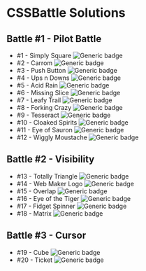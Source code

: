 # CSSBattle Solutions
## Battle #1 - Pilot Battle
- #1 - Simply Square ![Generic badge](https://img.shields.io/badge/match-100-27ae60.svg)
- #2 - Carrom ![Generic badge](https://img.shields.io/badge/match-100-27ae60.svg)
- #3 - Push Button ![Generic badge](https://img.shields.io/badge/match-100-27ae60.svg)
- #4 - Ups n Downs ![Generic badge](https://img.shields.io/badge/match-100-27ae60.svg)
- #5 - Acid Rain ![Generic badge](https://img.shields.io/badge/match-100-27ae60.svg)
- #6 - Missing Slice ![Generic badge](https://img.shields.io/badge/match-100-27ae60.svg)
- #7 - Leafy Trail ![Generic badge](https://img.shields.io/badge/match-100-27ae60.svg)
- #8 - Forking Crazy ![Generic badge](https://img.shields.io/badge/match-100-27ae60.svg)
- #9 - Tesseract ![Generic badge](https://img.shields.io/badge/match-100-27ae60.svg)
- #10 - Cloaked Spirits ![Generic badge](https://img.shields.io/badge/match-100-27ae60.svg)
- #11 - Eye of Sauron ![Generic badge](https://img.shields.io/badge/match-100-27ae60.svg)
- #12 - Wiggly Moustache ![Generic badge](https://img.shields.io/badge/match-100-27ae60.svg)


## Battle #2 - Visibility
- #13 - Totally Triangle ![Generic badge](https://img.shields.io/badge/match-100-27ae60.svg)
- #14 - Web Maker Logo ![Generic badge](https://img.shields.io/badge/match-99.8-27ae60.svg)
- #15 - Overlap ![Generic badge](https://img.shields.io/badge/match-100-27ae60.svg)
- #16 - Eye of the Tiger ![Generic badge](https://img.shields.io/badge/match-100-27ae60.svg)
- #17 - Fidget Spinner ![Generic badge](https://img.shields.io/badge/match-99.9-27ae60.svg)
- #18 - Matrix ![Generic badge](https://img.shields.io/badge/match-100-27ae60.svg)


## Battle #3 - Cursor
- #19 - Cube ![Generic badge](https://img.shields.io/badge/match-99.9-27ae60.svg)
- #20 - Ticket ![Generic badge](https://img.shields.io/badge/match-100-27ae60.svg)
